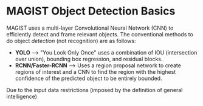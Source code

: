 # MAGIST Object Detection Basics
MAGIST uses a multi-layer Convolutional Neural Network (CNN) to efficiently detect and frame relevant objects. The conventional methods to do object *detection* (not recognition) are as follows:

- **YOLO** --> "You Look Only Once" uses a combination of IOU (intersection over union), bounding box regression, and residual blocks.
- **RCNN/Faster-RCNN** --> Uses a region proposal network to create regions of interest and a CNN to find the region with the highest confidence of the predicted object to be entirely bounded.

Due to the input data restrictions (imposed by the definition of general intelligence)
